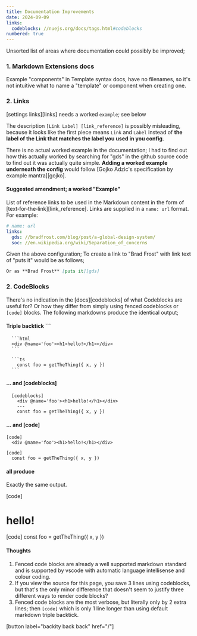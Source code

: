 ```yaml
---
title: Documentation Improvements
date: 2024-09-09
links:
  codeblocks: //nuejs.org/docs/tags.html#codeblocks
numbered: true
---
```


Unsorted list of areas where documentation could possibly be improved;

### 1. Markdown Extensions docs 

Example "components" in Template syntax docs, have no filenames, so it's not intuitive what to name a "template" or component when creating one.

### 2. Links

[settings links][links] needs a worked `example`; see below

The description `[Link Label] [link_reference]` is possibly misleading, because it looks like the first piece means `Link` and `Label` instead of **the label of the Link that matches the label you used in you config**.

There is no actual worked example in the documentation; I had to find out how this actually worked by searching for "gds" in the github source code to find out it was actually quite simple. **Adding a worked example underneath the config** would follow [Gojko Adzic's specification by example mantra][gojko].

#### Suggested amendment; a worked "Example"

List of reference links to be used in the Markdown content in the form of [text&#8209;for&#8209;the&#8209;link][link_reference]. Links are supplied in a `name: url` format. For example:

```yaml .code
# name: url
links:
  gds: //bradfrost.com/blog/post/a-global-design-system/
  soc: //en.wikipedia.org/wiki/Separation_of_concerns
```

Given the above configuration; To create a link to "Brad Frost" with link text of "puts it" would be as follows;

```markdown
Or as **Brad Frost** [puts it][gds]
```

### 2. CodeBlocks

There's no indication in the [docs][codeblocks] of what Codeblocks are useful for? Or how they differ from simply using fenced codeblocks or `[code]` blocks. The following markdowns produce the identical output;

#### Triple backtick \`\`\`
````
  ```html
  <div @name='foo'><h1>hello!</h1></div>
  ```

  ```ts
    const foo = getTheThing({ x, y })
  ```
````

#### ... and \[codeblocks\]

````
  [codeblocks]
    <div @name='foo'><h1>hello!</h1></div>
    ---
    const foo = getTheThing({ x, y })
````

#### ... and \[code\]

````
[code]
  <div @name='foo'><h1>hello!</h1></div>

[code]
  const foo = getTheThing({ x, y })
````

#### all produce

Exactly the same output.

[code]
  <div @name='foo'><h1>hello!</h1></div>

[code]
  const foo = getTheThing({ x, y })



#### Thoughts
1. Fenced code blocks are already a well supported markdown standard and is supported by vscode with automatic language intellisense and colour coding.
2. If you view the source for this page, you save 3 lines using codeblocks, but that's the only minor difference that doesn't seem to justify three different ways to render code blocks?
3. Fenced code blocks are the most verbose, but literally only by 2 extra lines; then `[code]` which is only 1 line longer than using default markdown triple backtick.

[button label="backity back back" href="/"]